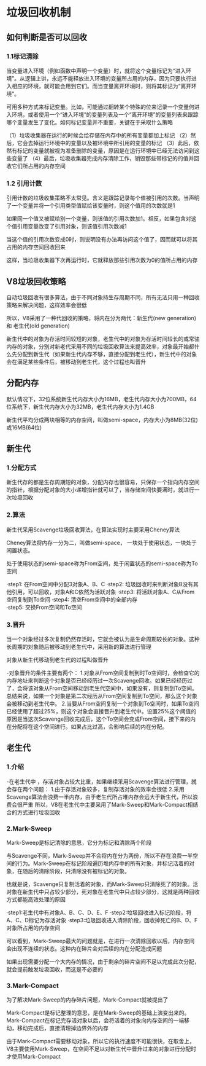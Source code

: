 # 垃圾回收机制  

## 如何判断是否可以回收

### 1.1标记清除

当变量进入环境（例如函数中声明一个变量）时，就将这个变量标记为“进入环境”。从逻辑上讲，永远不能释放进入环境的变量所占用的内存，因为只要执行进入相应的环境，就可能会用到它们。而当变量离开环境时，则将其标记为“离开环境”。

可用多种方式来标记变量。比如，可能通过翻转某个特殊的位来记录一个变量何进入环境，或者使用一个“进入环境”的变量列表及一个“离开环境”的变量列表来跟踪哪个变量发生了变化。如何标记变量并不重要，关键在于采取什么策略

（1）垃圾收集器在运行的时候会给存储在内存中的所有变量都加上标记
（2）然后，它会去掉运行环境中的变量以及被环境中所引用的变量的标记
（3）此后，依然有标记的变量就被视为准备删除的变量，原因是在运行环境中已经无法访问到这些变量了
（4）最后，垃圾收集器完成内存清除工作，销毁那些带标记的的值并回收它们所占用的内存空间

### 1.2 引用计数

引用计数的垃圾收集策略不太常见。含义是跟踪记录每个值被引用的次数。当声明了一个变量并将一个引用类型值赋给该变量时，则这个值用的次数就是1

如果同一个值又被赋给别一个变量，则该值的引用次数加1。相反，如果包含对这个值引用变量改变了引用对象，则该值引用次数减1

当这个值的引用次数变成0时，则说明没有办法再访问这个值了，因而就可以将其占用的内存空间回收回来

这样，当垃圾收集器下次再运行时，它就释放那些引用次数为0的值所占用的内存

## V8垃圾回收策略

自动垃圾回收有很多算法，由于不同对象持生存周期不同，所有无法只用一种回收策略来解决问题，这样效率会很低

所以，V8采用了一种代回收的策略，将内在分为两代：新生代(new generation) 和 老生代(old generation)

新生代中的对象为存活时间较短的对象，老生代中的对象为存活时间较长的或常驻内存的对象，分别对新老代采用不同的垃圾回收算法来提高效率，对象最开始都什么先分配到新生代（如果新生代内存不够，直接分配到老生代），新生代中的对象会在满足某些条件后，被移动到老生代，这个过程也叫晋升

## 分配内存

默认情况下，32位系统新生代内存大小为16MB，老生代内存大小为700MB，64位系统下，新生代内存大小为32MB，老生代内存大小为1.4GB

新生代平均分成两块相等的内存空间，叫做semi-space，内存大小为8MB(32位)或16MB(64位)

## 新生代

### 1.分配方式

新生代存的都是生存周期短的对象，分配内存也很容易，只保存一个指向内存空间的指针，根据分配对象的大小递增指针就可以了，当存储空间快要满时，就进行一次垃圾回收

### 2.算法

新生代采用Scavenge垃圾回收算法，在算法实现时主要采用Cheney算法

Cheney算法将内存一分为二，叫做semi-space， 一块处于使用状态，一块处于闲置状态。

处于使用状态的semi-space称为From空间，处于闲置状态的semi-space称为To空间

·step1: 在From空间中分配3对象A、B、C
·step2: 垃圾回收时来判断对象B没有其他引用，可以回收，对象A和C依然为活跃对象
·step3: 将活跃对象A、C从From空间复制到To空间
·step4: 清空From空间中的全部内存  
·step5: 交换From空间和To空间

### 3.晋升

当一个对象经过多次复制仍然存活时，它就会被认为是生命周期较长的对象。这种长周期的对象随后被移动到老生代中，采用新的算法进行管理

对象从新生代移动到老生代的过程叫做晋升

-对象晋升的条件主要有两个：
1.对象从From空间复制到时To空间时，会检查它的内存地址来判断这个对象是否已经经历过一次Scavenge回收。如果已经经历过了，会将该对象从From空间移动到老生代空间中，如果没有，则复制到To空间。总结来说，如果一个对象是第二次经历从From空间复制到To空间，那么这个对象会被移动到老生代中。
2.当要从From空间复制一个对象到To空间时，如果To空间已经使用了超过25%，则这个对象会直接晋升到老生代中。设置25%这个阈值的原因是当这次Scavenge回收完成后，这个To空间会变成From空间，接下来的内在分配将在这个空间进行。如果占比过高，会影响后续的内在分配。

## 老生代

### 1.介绍

-在老生代中 ，存活对象占较大比重，如果继续采用Scavenge算法进行管理，就会存在两个问题：
1.由于存活对象较多，复制存活对象的效率会很低
2.采用Scavenge算法会浪费一半内存，由于老生代所占堆内存会远大于新生代，所以浪费会很严重
所以，V8在老生代中主要采用了Mark-Sweep和Mark-Compact相结合的方式进行垃圾回收

### 2.Mark-Sweep

Mark-Sweep是标记清除的意思，它分为标记和清除两个阶段

与Scavenge不同，Mark-Sweep并不会将内在分为两份，所以不存在浪费一半空间的行为。Mark-Sweep在标记阶段遍历堆内存中的所有对象，并标记活着的对象，在随后的清除阶段，只清除没有被标记的对象。

也就是说，Scavenge只复制活着的对象，而Mark-Sweep只清除死了的对象。活对象在新生代中只占较少部分，死对象在老生代中只占较少部分，这就是两种回收方式都能高效处理的原因

·step1:老生代中有对象A、B、C、D、E、F
·step2:垃圾回收进入标记阶段，将A、C、D标记为存活对象
·step3:垃圾回收进入清除阶段，回收掉死亡的B、D、F对象所占用的内存空间

可以看到，Mark-Sweep最大的问题就是，在进行一次清除回收以后，内存空间会出现不连续的状态。这种内在碎片会对后续的内在分配造成问题

如果出现需要分配一个大内存的情况，由于剩余的碎片空间不足以完成此次分配，就会提前触发垃圾回收，而这是不必要的

### 3.Mark-Compact

为了解决Mark-Sweep的内存碎片问题，Mark-Compact就被提出了

Mark-Compact是标记整理的意思，是在Mark-Sweep的基础上演变出来的。Mark-Compact在标记完存活对象以后，会将活着的对象向内存空间的一端移动，移动完成后，直接清理掉边界外的内存

由于Mark-Compact需要移动对象，所以它的执行速度不可能很快，在取舍上，V8主要使用Mark-Sweep，在空间不足以对新生代中晋升过来的对象进行分配时才使用Mark-Compact
